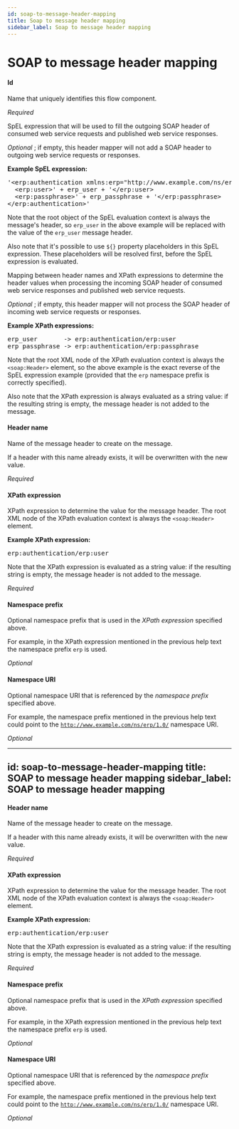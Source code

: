 ```yaml
---
id: soap-to-message-header-mapping
title: Soap to message header mapping
sidebar_label: Soap to message header mapping
---
```


# SOAP to message header mapping
#### Id
Name that uniquely identifies this flow component.

<i>Required</i>


SpEL expression that will be used to fill the outgoing SOAP header of consumed web service requests and published web service responses.

<i>Optional</i> ; if empty, this header mapper will not add a SOAP header to outgoing web service requests or responses.

<b>Example SpEL expression:</b>
<pre>
'&lt;erp:authentication xmlns:erp="http://www.example.com/ns/erp/1.0/"&gt;
  &lt;erp:user&gt;' + erp_user + '&lt;/erp:user&gt;
  &lt;erp:passphrase&gt;' + erp_passphrase + '&lt;/erp:passphrase&gt;
&lt;/erp:authentication&gt;'
</pre>
Note that the root object of the SpEL evaluation context is always the message's header, so <code>erp_user</code> in the above example will be replaced with the value of the <code>erp_user</code> message header.

Also note that it's possible to use <code>${}</code> property placeholders in this SpEL expression. These placeholders will be resolved first, before the SpEL expression is evaluated.


Mapping between header names and XPath expressions to determine the header values when processing the incoming SOAP header of consumed web service responses and published web service requests.

<i>Optional</i> ; if empty, this header mapper will not process the SOAP header of incoming web service requests or responses.

<b>Example XPath expressions:</b>
<pre>
erp_user       -> erp:authentication/erp:user
erp_passphrase -> erp:authentication/erp:passphrase
</pre>
Note that the root XML node of the XPath evaluation context is always the <code>&lt;soap:Header&gt;</code> element, so the above example is the exact reverse of the SpEL expression example (provided that the <code>erp</code> namespace prefix is correctly specified).

Also note that the XPath expression is always evaluated as a string value: if the resulting string is empty, the message header is not added to the message.

#### Header name
Name of the message header to create on the message.

If a header with this name already exists, it will be overwritten with the new value.

<i>Required</i>

#### XPath expression
XPath expression to determine the value for the message header. The root XML node of the XPath evaluation context is always the <code>&lt;soap:Header&gt;</code> element.

<b>Example XPath expression:</b>
<pre>erp:authentication/erp:user</pre>
Note that the XPath expression is evaluated as a string value: if the resulting string is empty, the message header is not added to the message.

<i>Required</i>

#### Namespace prefix
Optional namespace prefix that is used in the <i>XPath expression</i> specified above.

For example, in the XPath expression mentioned in the previous help text the namespace prefix <code>erp</code> is used.

<i>Optional</i>

#### Namespace URI
Optional namespace URI that is referenced by the <i>namespace prefix</i> specified above.

For example, the namespace prefix mentioned in the previous help text could point to the <code>http://www.example.com/ns/erp/1.0/</code> namespace URI.

<i>Optional</i>

---
id: soap-to-message-header-mapping
title: SOAP to message header mapping
sidebar_label: SOAP to message header mapping
---
#### Header name
Name of the message header to create on the message.

If a header with this name already exists, it will be overwritten with the new value.

<i>Required</i>

#### XPath expression
XPath expression to determine the value for the message header. The root XML node of the XPath evaluation context is always the <code>&lt;soap:Header&gt;</code> element.

<b>Example XPath expression:</b>
<pre>erp:authentication/erp:user</pre>
Note that the XPath expression is evaluated as a string value: if the resulting string is empty, the message header is not added to the message.

<i>Required</i>

#### Namespace prefix
Optional namespace prefix that is used in the <i>XPath expression</i> specified above.

For example, in the XPath expression mentioned in the previous help text the namespace prefix <code>erp</code> is used.

<i>Optional</i>

#### Namespace URI
Optional namespace URI that is referenced by the <i>namespace prefix</i> specified above.

For example, the namespace prefix mentioned in the previous help text could point to the <code>http://www.example.com/ns/erp/1.0/</code> namespace URI.

<i>Optional</i>

